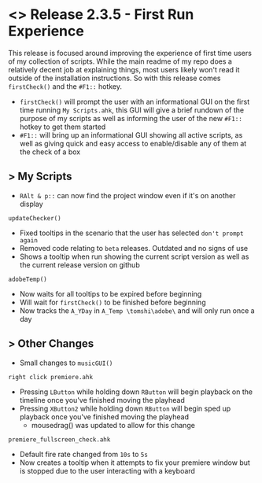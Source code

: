 # <> Release 2.3.5 - First Run Experience
This release is focused around improving the experience of first time users of my collection of scripts. While the main readme of my repo does a relatively decent job at explaining things, most users likely won't read it outside of the installation instructions. So with this release comes `firstCheck()` and the `#F1::` hotkey.

- `firstCheck()` will prompt the user with an informational GUI on the first time running `My Scripts.ahk`, this GUI will give a brief rundown of the purpose of my scripts as well as informing the user of the new `#F1::` hotkey to get them started
- `#F1::` will bring up an informational GUI showing all active scripts, as well as giving quick and easy access to enable/disable any of them at the check of a box

## > My Scripts
- `RAlt & p::` can now find the project window even if it's on another display

`updateChecker()`
- Fixed tooltips in the scenario that the user has selected `don't prompt again`
- Removed code relating to `beta` releases. Outdated and no signs of use
- Shows a tooltip when run showing the current script version as well as the current release version on github

`adobeTemp()`
- Now waits for all tooltips to be expired before beginning
- Will wait for `firstCheck()` to be finished before beginning
- Now tracks the `A_YDay` in `A_Temp \tomshi\adobe\` and will only run once a day


## > Other Changes
- Small changes to `musicGUI()`

`right click premiere.ahk`
- Pressing `LButton` while holding down `RButton` will begin playback on the timeline once you've finished moving the playhead
- Pressing `XButton2` while holding down `RButton` will begin sped up playback once you've finished moving the playhead
    - mousedrag() was updated to allow for this change

`premiere_fullscreen_check.ahk`
- Default fire rate changed from `10s` to `5s`
- Now creates a tooltip when it attempts to fix your premiere window but is stopped due to the user interacting with a keyboard